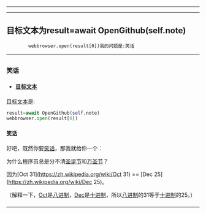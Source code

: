 # 
___
___
## 目标文本为result=await OpenGithub(self.note)
            webbrowser.open(result[0])我的问题是:笑话
___
## 
### 笑话
- #### [目标文本](https://zh.wikipedia.org/wiki/目标文本)

[目标文本](https://zh.wikipedia.org/wiki/目标文本)是:
```python
result=await OpenGithub(self.note)
webbrowser.open(result[0])
```

#### [笑话](https://zh.wikipedia.org/wiki/笑话)

好吧，既然你要[笑话](https://zh.wikipedia.org/wiki/笑话)，那我就给你一个：

为什么程序员总是分不清[圣诞节](https://zh.wikipedia.org/wiki/圣诞节)和[万圣节](https://zh.wikipedia.org/wiki/万圣节)？

因为[Oct 31](https://zh.wikipedia.org/wiki/Oct 31) == [Dec 25](https://zh.wikipedia.org/wiki/Dec 25)。

（解释一下，[Oct](https://zh.wikipedia.org/wiki/Oct)是[八进制](https://zh.wikipedia.org/wiki/八进制)，[Dec](https://zh.wikipedia.org/wiki/Dec)是[十进制](https://zh.wikipedia.org/wiki/十进制)，所以[八进制](https://zh.wikipedia.org/wiki/八进制)的31等于[十进制](https://zh.wikipedia.org/wiki/十进制)的25。）
### 
___
